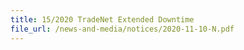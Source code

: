```yaml
---
title: 15/2020 TradeNet Extended Downtime
file_url: /news-and-media/notices/2020-11-10-N.pdf
---
```

